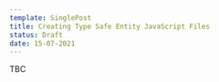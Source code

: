 ```yaml
---
template: SinglePost
title: Creating Type Safe Entity JavaScript Files
status: Draft
date: 15-07-2021
---
```

TBC